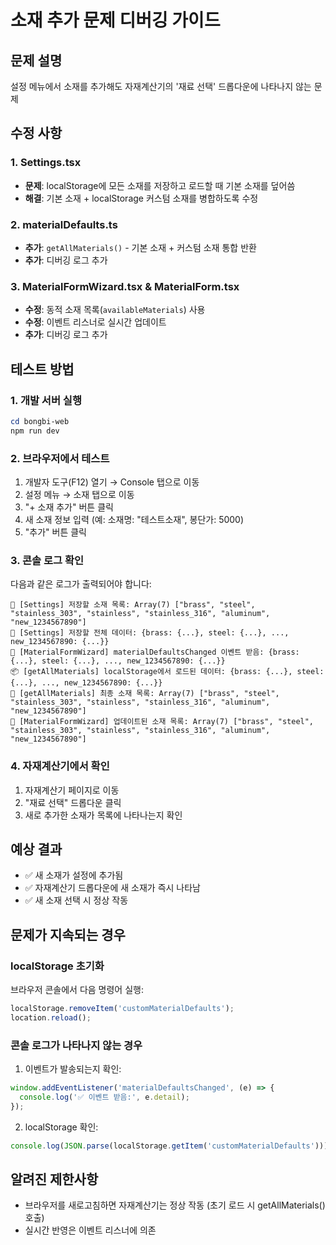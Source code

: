 # 소재 추가 문제 디버깅 가이드

## 문제 설명
설정 메뉴에서 소재를 추가해도 자재계산기의 '재료 선택' 드롭다운에 나타나지 않는 문제

## 수정 사항

### 1. Settings.tsx
- **문제**: localStorage에 모든 소재를 저장하고 로드할 때 기본 소재를 덮어씀
- **해결**: 기본 소재 + localStorage 커스텀 소재를 병합하도록 수정

### 2. materialDefaults.ts
- **추가**: `getAllMaterials()` - 기본 소재 + 커스텀 소재 통합 반환
- **추가**: 디버깅 로그 추가

### 3. MaterialFormWizard.tsx & MaterialForm.tsx
- **수정**: 동적 소재 목록(`availableMaterials`) 사용
- **수정**: 이벤트 리스너로 실시간 업데이트
- **추가**: 디버깅 로그 추가

## 테스트 방법

### 1. 개발 서버 실행
```powershell
cd bongbi-web
npm run dev
```

### 2. 브라우저에서 테스트
1. 개발자 도구(F12) 열기 → Console 탭으로 이동
2. 설정 메뉴 → 소재 탭으로 이동
3. "+ 소재 추가" 버튼 클릭
4. 새 소재 정보 입력 (예: 소재명: "테스트소재", 봉단가: 5000)
5. "추가" 버튼 클릭

### 3. 콘솔 로그 확인
다음과 같은 로그가 출력되어야 합니다:

```
💾 [Settings] 저장할 소재 목록: Array(7) ["brass", "steel", "stainless_303", "stainless", "stainless_316", "aluminum", "new_1234567890"]
💾 [Settings] 저장할 전체 데이터: {brass: {...}, steel: {...}, ..., new_1234567890: {...}}
🔔 [MaterialFormWizard] materialDefaultsChanged 이벤트 받음: {brass: {...}, steel: {...}, ..., new_1234567890: {...}}
📦 [getAllMaterials] localStorage에서 로드된 데이터: {brass: {...}, steel: {...}, ..., new_1234567890: {...}}
🎯 [getAllMaterials] 최종 소재 목록: Array(7) ["brass", "steel", "stainless_303", "stainless", "stainless_316", "aluminum", "new_1234567890"]
🔄 [MaterialFormWizard] 업데이트된 소재 목록: Array(7) ["brass", "steel", "stainless_303", "stainless", "stainless_316", "aluminum", "new_1234567890"]
```

### 4. 자재계산기에서 확인
1. 자재계산기 페이지로 이동
2. "재료 선택" 드롭다운 클릭
3. 새로 추가한 소재가 목록에 나타나는지 확인

## 예상 결과
- ✅ 새 소재가 설정에 추가됨
- ✅ 자재계산기 드롭다운에 새 소재가 즉시 나타남
- ✅ 새 소재 선택 시 정상 작동

## 문제가 지속되는 경우

### localStorage 초기화
브라우저 콘솔에서 다음 명령어 실행:
```javascript
localStorage.removeItem('customMaterialDefaults');
location.reload();
```

### 콘솔 로그가 나타나지 않는 경우
1. 이벤트가 발송되는지 확인:
```javascript
window.addEventListener('materialDefaultsChanged', (e) => {
  console.log('✅ 이벤트 받음:', e.detail);
});
```

2. localStorage 확인:
```javascript
console.log(JSON.parse(localStorage.getItem('customMaterialDefaults')));
```

## 알려진 제한사항
- 브라우저를 새로고침하면 자재계산기는 정상 작동 (초기 로드 시 getAllMaterials() 호출)
- 실시간 반영은 이벤트 리스너에 의존

